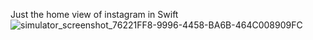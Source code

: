 Just the home view of instagram in Swift
![simulator_screenshot_76221FF8-9996-4458-BA6B-464C008909FC](https://github.com/madhur2603/instagram-HomeView/assets/137180100/7fd2ffe9-fed2-432d-8dfe-a49b126a0455)
